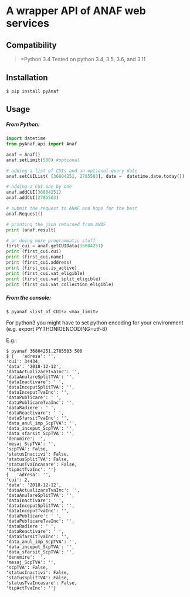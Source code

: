 # A wrapper API of ANAF web services


## Compatibility
>=Python 3.4
Tested on python 3.4, 3.5, 3.6, and 3.11

## Installation

    $ pip install pyAnaf


## Usage

##### From Python:

```python
import datetime
from pyAnaf.api import Anaf

anaf = Anaf()
anaf.setLimit(500) #optional

# adding a list of CUIs and an optional query date
anaf.setCUIList( [36804251, 2785503], date =  datetime.date.today())

# adding a CUI one by one
anaf.addCUI(36804251)
anaf.addCUI(2785503)

# submit the request to ANAF and hope for the best
anaf.Request()

# printing the json returned from ANAF
print (anaf.result)

# or doing more programmatic stuff
first_cui = anaf.getCUIData(36804251)
print (first_cui.cui)
print (first_cui.name)
print (first_cui.address)
print (first_cui.is_active)
print (first_cui.vat_eligible)
print (first_cui.vat_split_eligible)
print (first_cui.vat_collection_eligible)

```

##### From the console:

	$ pyanaf <list_of_CUIs> <max_limit>

For python3 you might have to set python encoding for your environment (e.g. export PYTHONIOENCODING=utf-8)

E.g.:

    $ pyanaf 36804251,2785503 500
    $ {   'adresa': '',
    'cui': 34434,
    'data': '2018-12-12',
    'dataActualizareTvaInc': '',
    'dataAnulareSplitTVA': '',
    'dataInactivare': ' ',
    'dataInceputSplitTVA': '',
    'dataInceputTvaInc': '',
    'dataPublicare': ' ',
    'dataPublicareTvaInc': '',
    'dataRadiere': ' ',
    'dataReactivare': ' ',
    'dataSfarsitTvaInc': '',
    'data_anul_imp_ScpTVA': '',
    'data_inceput_ScpTVA': '',
    'data_sfarsit_ScpTVA': '',
    'denumire': '',
    'mesaj_ScpTVA': '',
    'scpTVA': False,
    'statusInactivi': False,
    'statusSplitTVA': False,
    'statusTvaIncasare': False,
    'tipActTvaInc': ''}
	{   'adresa': '',
    'cui': 2,
    'data': '2018-12-12',
    'dataActualizareTvaInc': '',
    'dataAnulareSplitTVA': '',
    'dataInactivare': ' ',
    'dataInceputSplitTVA': '',
    'dataInceputTvaInc': '',
    'dataPublicare': ' ',
    'dataPublicareTvaInc': '',
    'dataRadiere': ' ',
    'dataReactivare': ' ',
    'dataSfarsitTvaInc': '',
    'data_anul_imp_ScpTVA': '',
    'data_inceput_ScpTVA': '',
    'data_sfarsit_ScpTVA': '',
    'denumire': '',
    'mesaj_ScpTVA': '',
    'scpTVA': False,
    'statusInactivi': False,
    'statusSplitTVA': False,
    'statusTvaIncasare': False,
    'tipActTvaInc': ''}
